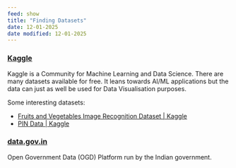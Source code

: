 ```yaml
---
feed: show
title: "Finding Datasets"
date: 12-01-2025
date modified: 12-01-2025
---
```

### [Kaggle](https://www.kaggle.com/)
Kaggle is a Community for Machine Learning and Data Science. There are many datasets available for free. It leans towards AI/ML applications but the data can just as well be used for Data Visualisation purposes.

Some interesting datasets:
- [Fruits and Vegetables Image Recognition Dataset \| Kaggle](https://www.kaggle.com/datasets/kritikseth/fruit-and-vegetable-image-recognition)
- [PIN Data \| Kaggle](https://www.kaggle.com/datasets/rickborn62/pin-data?resource=download)

### [data.gov.in](https://www.data.gov.in/)
Open Government Data (OGD) Platform run by the Indian government.